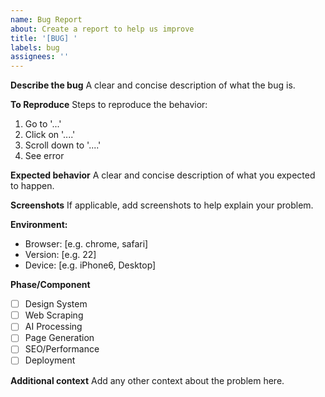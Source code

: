 ```yaml
---
name: Bug Report
about: Create a report to help us improve
title: '[BUG] '
labels: bug
assignees: ''
---
```


**Describe the bug**
A clear and concise description of what the bug is.

**To Reproduce**
Steps to reproduce the behavior:
1. Go to '...'
2. Click on '....'
3. Scroll down to '....'
4. See error

**Expected behavior**
A clear and concise description of what you expected to happen.

**Screenshots**
If applicable, add screenshots to help explain your problem.

**Environment:**
- Browser: [e.g. chrome, safari]
- Version: [e.g. 22]
- Device: [e.g. iPhone6, Desktop]

**Phase/Component**
- [ ] Design System
- [ ] Web Scraping  
- [ ] AI Processing
- [ ] Page Generation
- [ ] SEO/Performance
- [ ] Deployment

**Additional context**
Add any other context about the problem here.